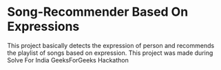 # Song-Recommender Based On Expressions
This project basically detects the expression of person and recommends the playlist of songs based on expression.
This project was made during Solve For India GeeksForGeeks Hackathon

